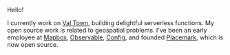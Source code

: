 Hello!

I currently work on [Val Town](https://www.val.town/), building delightful serverless functions.
My open source work is related to geospatial problems. I've been an early employee
at [Mapbox](https://www.mapbox.com/), [Observable](https://observablehq.com/),
[Config](https://config.com/), and founded [Placemark](https://github.com/placemark/placemark),
which is now open source.
